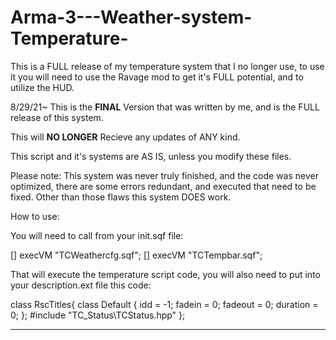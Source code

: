 # Arma-3---Weather-system-Temperature-
This is a FULL release of my temperature system that I no longer use, to use it you will need to use the Ravage mod to get it's FULL potential, and to utilize the HUD.

8/29/21~
This is the **FINAL** Version that was written by me, and is the FULL release of this system.

This will **NO LONGER** Recieve any updates of ANY kind.

This script and it's systems are AS IS, unless you modify these files.

Please note: This system was never truly finished, and the code was never optimized, there are some errors redundant, and executed that need to be fixed. Other than those flaws this system DOES work.

How to use:

You will need to call from your init.sqf file:

[] execVM "TCWeathercfg.sqf";
[] execVM "TCTempbar.sqf";


That will execute the temperature script code, you will also need to put into your description.ext file this code:

class RscTitles{
	class Default {
		idd = -1;
		fadein = 0;
		fadeout = 0;
		duration = 0;
	};
#include "TC_Status\TCStatus.hpp"
};

--------------------------------------------------------------------------------------------------

